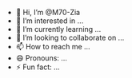 - 👋 Hi, I’m @M70-Zia
- 👀 I’m interested in ...
- 🌱 I’m currently learning ...
- 💞️ I’m looking to collaborate on ...
- 📫 How to reach me ...
- 😄 Pronouns: ...
- ⚡ Fun fact: ...

<!---
M70-Zia/M70-Zia is a ✨ special ✨ repository because its `README.md` (this file) appears on your GitHub profile.
You can click the Preview link to take a look at your changes.
--->
